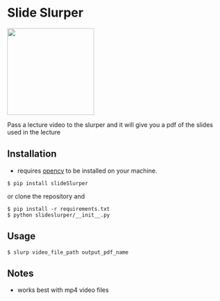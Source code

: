 # Slide Slurper
<img src="https://3.bp.blogspot.com/-HpALEpUJ15E/VPN6m4oD5lI/AAAAAAAAOLE/GFmlj4TWE6w/s1600/slurp-through-a-straw.jpg" width="200">

Pass a lecture video to the slurper and it will give you a pdf of the slides used in the lecture

## Installation

- requires [opencv](https://opencv.org/) to be installed on your machine.
```
$ pip install slideSlurper
```
or clone the repository and 
```
$ pip install -r requirements.txt
$ python slideslurper/__init__.py
```
## Usage

```
$ slurp video_file_path output_pdf_name
```
## Notes

- works best with mp4 video files

